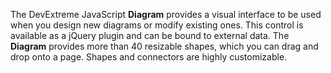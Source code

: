 The DevExtreme JavaScript **Diagram** provides a visual interface to be used when you design new diagrams or modify existing ones. This control is available as a jQuery plugin and can be bound to external data. The **Diagram** provides more than 40 resizable shapes, which you can drag and drop onto a page. Shapes and connectors are highly customizable. 